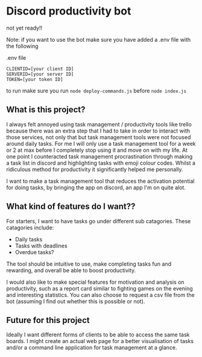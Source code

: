 # Discord productivity bot

not yet ready!!

Note: if you want to use the bot make sure you have added a .env file with the following

.env file
```
CLIENTID=[your client ID]
SERVERID=[your server ID]
TOKEN=[your token ID]
```

to run make sure you run `node deploy-commands.js` before `node index.js`

## What is this project?

I always felt annoyed using task management / productivity tools like trello because there was an extra step that I had to take in order to interact with those services, not only that but task management tools were not focused around daily tasks. For me I will only use a task management tool for a week or 2 at max before I completely stop using it and move on with my life. At one point I counteracted task management procrastination through making a task list in discord and highlighting tasks with emoji colour codes. Whilst a ridiculous method for productivity it significantly helped me personally.

I want to make a task management tool that reduces the activation potential for doing tasks, by bringing the app on discord, an app I'm on quite alot.

## What kind of features do I want??

For starters, I want to have tasks go under different sub catagories. These catagories include:
- Daily tasks
- Tasks with deadlines
- Overdue tasks?

The tool should be intuitive to use, make completing tasks fun and rewarding, and overall be able to boost productivity.

I would also like to make special features for motivation and analysis on productivity, such as a report card similar to fighting games on the evening and interesting statistics. You can also choose to request a csv file from the bot (assuming I find out whether this is possible or not).

## Future for this project

Ideally I want different forms of clients to be able to access the same task boards. I might create an actual web page for a better visualisation of tasks and/or a command line application for task management at a glance.
